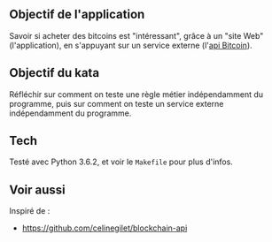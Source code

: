 ## Objectif de l'application

Savoir si acheter des bitcoins est "intéressant", grâce à un "site Web" (l'application), en s'appuyant sur un service externe (l'[api Bitcoin](https://api.blockchain.info/stats)).

## Objectif du kata

Réfléchir sur comment on teste une règle métier indépendamment du programme, puis sur comment on teste un service externe indépendamment du programme.

## Tech

Testé avec Python 3.6.2, et voir le `Makefile` pour plus d'infos.

## Voir aussi

Inspiré de :

- <https://github.com/celinegilet/blockchain-api>
